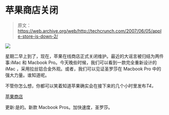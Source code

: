 # 苹果商店关闭

> 原文：<https://web.archive.org/web/http://techcrunch.com/2007/06/05/apple-store-is-down-2/>

![](img/8adebc5dcb8e6a5f316282514a8ee6b9.png)

星期二早上到了，现在，苹果在线商店正式关闭维护。最近的大谣言被归结为两件事:iMac 和 Macbook Pro。今天晚些时候，我们可以看到一款完全重新设计的 iMac ，采用拉丝铝合金外观。或者，我们可以见证圣罗莎在 Macbook Pro 中的强大力量。谁知道呢。

不管你怎么想，你都可以笑着知道苹果确实会在接下来的几个小时里发布*T4。*

[苹果商店](https://web.archive.org/web/20210116042427/http://store.apple.com/1-800-MY-APPLE/WebObjects/AppleStore)

更新:是的。新款 Macbook Pros。加快速度，圣罗莎。